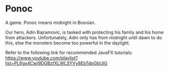 # Ponoc
A game. Ponoc means midnight in Bosnian.

Our hero, Adin Bajramovic, is tasked with protecting his family and his home from attackers. Unfortunately, Adin only has from midnight until dawn to do this, else the monsters become too powerful in the daylight.

Refer to the following link for recommended JavaFX tutorials: https://www.youtube.com/playlist?list=PL6gx4Cwl9DGBzfXLWLSYVy8EbTdpGbUIG

